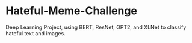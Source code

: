 # Hateful-Meme-Challenge
Deep Learning Project, using BERT, ResNet, GPT2, and XLNet to classify hateful text and images.

